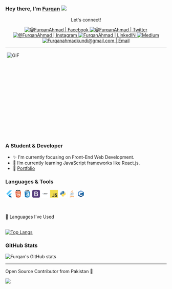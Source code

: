 ### Hey there, I'm [Furqan](https://web.facebook.com/furqanahmadkundi/) <img src="https://media.giphy.com/media/hvRJCLFzcasrR4ia7z/giphy.gif" width="25px">
<div align="center">
    
  <!-- Social Start -->
    
<p align="center">Let's connect!</p>
     
<a href="https://www.facebook.com/FurqanAhmadkundi">
<img  alt="@FurqanAhmad | Facebook" src="https://img.shields.io/badge/Facebook-%231877F2.svg?&style=for-the-badge&logo=facebook&logoColor=white" />
</a>     
<a href="https://twitter.com/technicalkundi">
<img alt="@FurqanAhmad | Twitter" src="https://img.shields.io/badge/Twitter-%231DA1F2.svg?&style=for-the-badge&logo=twitter&logoColor=white" />
</a>
<a href="https://www.instagram.com/technicalkundi">
<img alt="@FurqanAhmad | Instagram"  src="https://img.shields.io/badge/instagram-%23E4405F.svg?&style=for-the-badge&logo=instagram&logoColor=white" />
</a>
<a href="https://www.linkedin.com/in/technicalkundi/">
<img alt="FurqanAhmad | LinkedIN"  src="https://img.shields.io/badge/LinkedIn-%230077B5.svg?&style=for-the-badge&logo=linkedin&logoColor=white" />
</a>
<a href="https://medium.com/@FurqanAhmadkundi" target="_blank">
<img src = "https://img.shields.io/badge/Medium-%2312100E.svg?&style=for-the-badge&logo=medium&logoColor=white" alt = "Medium" />
</a>
<a href="mailto:Furqanahmadkundi@gmail.com">
<img  alt="Furqanahmadkundi@gmail.com | Email" src="https://img.shields.io/badge/Gmail-%231DA1F2.svg?&style=for-the-badge&logo=gmail&logoColor=white&color=B23121" />
</a>
</div>
<!-- Social End -->
<hr>

<!-- Gif Picture -->
<img align="right" alt="GIF" src="Furqan.gif" width="499" height="280" />

### A Student & Developer
- ✨ I'm currently focusing on Front-End Web Development.
- 🌱 I’m currently learning JavaScript frameworks like React.js.
- 📄 [Portfolio](https://technicalkundi.github.io/)

### Languages & Tools
<code><img width=24px src="https://raw.githubusercontent.com/github/explore/80688e429a7d4ef2fca1e82350fe8e3517d3494d/topics/flutter/flutter.png"></code>
<code><img width=24px src="https://raw.githubusercontent.com/github/explore/80688e429a7d4ef2fca1e82350fe8e3517d3494d/topics/html/html.png"></code>
<code><img width=24px src="https://raw.githubusercontent.com/github/explore/80688e429a7d4ef2fca1e82350fe8e3517d3494d/topics/css/css.png"></code>
<code><img width=24px src="https://raw.githubusercontent.com/github/explore/80688e429a7d4ef2fca1e82350fe8e3517d3494d/topics/bootstrap/bootstrap.png"></code>
<code><img width=24px src="https://raw.githubusercontent.com/github/explore/80688e429a7d4ef2fca1e82350fe8e3517d3494d/topics/jquery/jquery.png"></code>
<code><img width=24px src="https://raw.githubusercontent.com/github/explore/80688e429a7d4ef2fca1e82350fe8e3517d3494d/topics/javascript/javascript.png"></code>
<code><img width=24px src="https://raw.githubusercontent.com/github/explore/80688e429a7d4ef2fca1e82350fe8e3517d3494d/topics/python/python.png"></code>
<code><img width=24px src="https://raw.githubusercontent.com/github/explore/80688e429a7d4ef2fca1e82350fe8e3517d3494d/topics/java/java.png"></code>
<code><img width=24px src="https://raw.githubusercontent.com/github/explore/80688e429a7d4ef2fca1e82350fe8e3517d3494d/topics/c/c.png"></code>

<br>
<br>

<summary>📝 Languages I've Used</summary>
<br>
  
[![Top Langs](https://github-readme-stats.vercel.app/api/top-langs/?username=technicalkundi&theme=highcontrast&show_icons=true)](https://github.com/technicalkundi/github-readme-stats)

### GitHub Stats
![Furqan's GitHub stats](https://github-readme-stats.vercel.app/api?username=technicalkundi&show_icons=true&theme=highcontrast)
<hr>
Open Source Contributor from Pakistan 💚                                                                 <p align="left"><img src="https://visitor-badge.laobi.icu/badge?page_id=gdsc-umit.gdsc-umit"></p>

</b></b></article>

